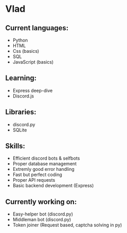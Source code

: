 # Vlad

## Current languages:
- Python
- HTML
- Css (basics)
- SQL
- JavaScript (basics)

## Learning:
- Express deep-dive
- Discord.js

## Libraries:
- discord.py
- SQLite

## Skills:
- Efficient discord bots & selfbots
- Proper database management
- Extremly good error handling
- Fast but perfect coding
- Proper API requests
- Basic backend development (Express)

## Currently working on:
- Easy-helper bot (discord.py)
- Middleman bot (discord.py)
- Token joiner (Request based, captcha solving in py)
